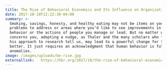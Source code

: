 ```yaml
---
title: The Rise of Behavioral Economics and Its Influence on Organizations
date: 2017-10-10T12:22:38-04:00
summary: >-
  Smoking, savings, honesty, and healthy eating may not be items on your list of
  problems to address or areas where you’d like to see improvements in your own
  behavior or the actions of people you manage or lead. But no matter what
  concerns you, adopting a nudge, as Thaler and the many scholars who followed
  his approach to research tell us, may lead to a powerful change for the
  better. It just requires an acknowledgment that human behavior is full of
  anomalies.
image: /images/uploads/be-rise.jpg
externallink:   https://hbr.org/2017/10/the-rise-of-behavioral-economics-and-its-influence-on-organizations
---
```


